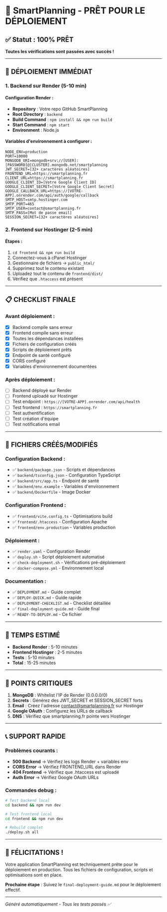 # 🎉 SmartPlanning - PRÊT POUR LE DÉPLOIEMENT

## ✅ Statut : 100% PRÊT

**Toutes les vérifications sont passées avec succès !**

---

## 🚀 DÉPLOIEMENT IMMÉDIAT

### 1. Backend sur Render (5-10 min)

#### Configuration Render :

- **Repository** : Votre repo GitHub SmartPlanning
- **Root Directory** : `backend`
- **Build Command** : `npm install && npm run build`
- **Start Command** : `npm start`
- **Environment** : Node.js

#### Variables d'environnement à configurer :

```
NODE_ENV=production
PORT=10000
MONGODB_URI=mongodb+srv://[USER]:[PASSWORD]@[CLUSTER].mongodb.net/smartplanning
JWT_SECRET=[32+ caractères aléatoires]
FRONTEND_URL=https://smartplanning.fr
CLIENT_URL=https://smartplanning.fr
GOOGLE_CLIENT_ID=[Votre Google Client ID]
GOOGLE_CLIENT_SECRET=[Votre Google Client Secret]
GOOGLE_CALLBACK_URL=https://[VOTRE-APP].onrender.com/api/auth/google/callback
SMTP_HOST=smtp.hostinger.com
SMTP_PORT=465
SMTP_USER=contact@smartplanning.fr
SMTP_PASS=[Mot de passe email]
SESSION_SECRET=[32+ caractères aléatoires]
```

### 2. Frontend sur Hostinger (2-5 min)

#### Étapes :

1. `cd frontend && npm run build`
2. Connectez-vous à cPanel Hostinger
3. Gestionnaire de fichiers → `public_html/`
4. Supprimez tout le contenu existant
5. Uploadez tout le contenu de `frontend/dist/`
6. Vérifiez que `.htaccess` est présent

---

## 📋 CHECKLIST FINALE

### Avant déploiement :

- [x] Backend compile sans erreur
- [x] Frontend compile sans erreur
- [x] Toutes les dépendances installées
- [x] Fichiers de configuration créés
- [x] Scripts de déploiement prêts
- [x] Endpoint de santé configuré
- [x] CORS configuré
- [x] Variables d'environnement documentées

### Après déploiement :

- [ ] Backend déployé sur Render
- [ ] Frontend uploadé sur Hostinger
- [ ] Test endpoint : `https://[VOTRE-APP].onrender.com/api/health`
- [ ] Test frontend : `https://smartplanning.fr`
- [ ] Test authentification
- [ ] Test création d'équipe
- [ ] Test notifications email

---

## 🔧 FICHIERS CRÉÉS/MODIFIÉS

### Configuration Backend :

- ✅ `backend/package.json` - Scripts et dépendances
- ✅ `backend/tsconfig.json` - Configuration TypeScript
- ✅ `backend/src/app.ts` - Endpoint de santé
- ✅ `backend/env.example` - Variables d'environnement
- ✅ `backend/Dockerfile` - Image Docker

### Configuration Frontend :

- ✅ `frontend/vite.config.ts` - Optimisations build
- ✅ `frontend/.htaccess` - Configuration Apache
- ✅ `frontend/env.production` - Variables production

### Déploiement :

- ✅ `render.yaml` - Configuration Render
- ✅ `deploy.sh` - Script déploiement automatisé
- ✅ `check-deployment.sh` - Vérifications pré-déploiement
- ✅ `docker-compose.yml` - Environnement local

### Documentation :

- ✅ `DEPLOYMENT.md` - Guide complet
- ✅ `DEPLOY-QUICK.md` - Guide rapide
- ✅ `DEPLOYMENT-CHECKLIST.md` - Checklist détaillée
- ✅ `final-deployment-guide.md` - Guide final
- ✅ `READY-TO-DEPLOY.md` - Ce fichier

---

## 🎯 TEMPS ESTIMÉ

- **Backend Render** : 5-10 minutes
- **Frontend Hostinger** : 2-5 minutes
- **Tests** : 5-10 minutes
- **Total** : 15-25 minutes

---

## 🚨 POINTS CRITIQUES

1. **MongoDB** : Whitelist l'IP de Render (0.0.0.0/0)
2. **Secrets** : Générez des JWT_SECRET et SESSION_SECRET forts
3. **Email** : Créez l'adresse contact@smartplanning.fr sur Hostinger
4. **Google OAuth** : Configurez les URLs de callback
5. **DNS** : Vérifiez que smartplanning.fr pointe vers Hostinger

---

## 📞 SUPPORT RAPIDE

### Problèmes courants :

- **500 Backend** → Vérifiez les logs Render + variables env
- **CORS Error** → Vérifiez FRONTEND_URL dans Render
- **404 Frontend** → Vérifiez que .htaccess est uploadé
- **Auth Error** → Vérifiez Google OAuth URLs

### Commandes debug :

```bash
# Test backend local
cd backend && npm run dev

# Test frontend local
cd frontend && npm run dev

# Rebuild complet
./deploy.sh all
```

---

## 🎉 FÉLICITATIONS !

Votre application SmartPlanning est techniquement prête pour le déploiement en production. Tous les fichiers de configuration, scripts et optimisations sont en place.

**Prochaine étape** : Suivez le `final-deployment-guide.md` pour le déploiement effectif.

---

_Généré automatiquement - Tous les tests passés ✅_
